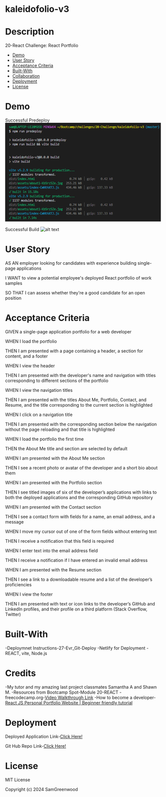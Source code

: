 # kaleidofolio-v3

# Description

20-React Challenge: React Portfolio

- [Demo](#demo)
- [User Story](#user-story)
- [Acceptance Criteria](#acceptance-criteria)
- [Built-With](#built-with)
- [Collaboration](#collaboration)
- [Deployment](#deployment)
- [License](#license)

# Demo

Successful Predeploy
![alt text](public/img/predeploy.png)

Successful Build
![alt text](dist/img/buildsuccess.png)

# User Story

AS AN employer looking for candidates with experience building single-page applications

I WANT to view a potential employee's deployed React portfolio of work samples

SO THAT I can assess whether they're a good candidate for an open position

# Acceptance Criteria

GIVEN a single-page application portfolio for a web developer

WHEN I load the portfolio

THEN I am presented with a page containing a header, a section for content, and a footer

WHEN I view the header

THEN I am presented with the developer's name and navigation with titles corresponding to different sections of the portfolio

WHEN I view the navigation titles

THEN I am presented with the titles About Me, Portfolio, Contact, and Resume, and the title corresponding to the current section is highlighted

WHEN I click on a navigation title

THEN I am presented with the corresponding section below the navigation without the page reloading and that title is highlighted

WHEN I load the portfolio the first time

THEN the About Me title and section are selected by default

WHEN I am presented with the About Me section

THEN I see a recent photo or avatar of the developer and a short bio about them

WHEN I am presented with the Portfolio section

THEN I see titled images of six of the developer’s applications with links to both the deployed applications and the corresponding GitHub repository

WHEN I am presented with the Contact section

THEN I see a contact form with fields for a name, an email address, and a message

WHEN I move my cursor out of one of the form fields without entering text

THEN I receive a notification that this field is required

WHEN I enter text into the email address field

THEN I receive a notification if I have entered an invalid email address

WHEN I am presented with the Resume section

THEN I see a link to a downloadable resume and a list of the developer’s proficiencies

WHEN I view the footer

THEN I am presented with text or icon links to the developer’s GitHub and LinkedIn profiles, and their profile on a third platform (Stack Overflow, Twitter) 


# Built-With

-Deploymnet Instructions-27-Evr_Git-Deploy
-Netlify for Deployment
-REACT, vite, Node.js

# Credits

-My tutor and my amazing last project classmates Samantha A and Shawn M.
-Resources from Bootcamp Spot-Module 20-REACT 
-freecodecamp.org-[Video Walkthrough Link](freecodecamp.org/news/build-portfolio-website-react/)
-How to become a developer-[React JS Personal Portfolio Website | Beginner friendly tutorial](https://www.youtube.com/watch?v=g0HKvRj84Ak)

# Deployment

 Deployed Application Link-[Click Here!](https://http://localhost:5173)

 Git Hub Repo Link-[Click Here!](https://github.com/SamGreenwood84/kaleidofolio-v3.git)

# License

MIT License

Copyright (c) 2024 SamGreenwood
